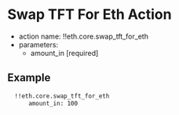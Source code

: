# Swap TFT For Eth Action

- action name: !!eth.core.swap_tft_for_eth
- parameters:
  - amount_in [required]

## Example

```md
  !!eth.core.swap_tft_for_eth
      amount_in: 100
```
